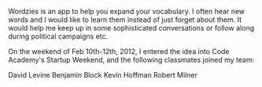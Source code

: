 Wordzies is an app to help you expand your vocabulary. I often hear new words and I would like to learn them instead of just forget about them. It would help me keep up in some sophisticated conversations or follow along during political campaigns etc.

On the weekend of Feb 10th-12th, 2012, I entered the idea into Code Academy's Startup Weekend, and the following classmates joined my team:

David Levine
Benjamin Block
Kevin Hoffman
Robert Milner


